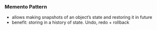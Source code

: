 ### Memento Pattern

- allows making snapshots of an object’s state and restoring it in future
- benefit: storing in a history of state. Undo, redo + rollback